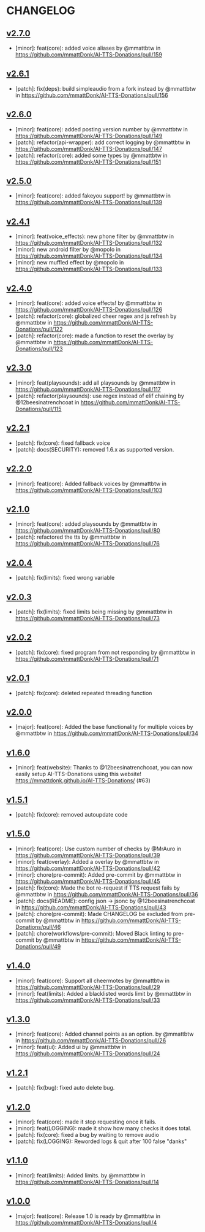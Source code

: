 # CHANGELOG

## [v2.7.0](https://github.com/mmattDonk/AI-TTS-Donations/releases/tag/v2.7.0)

- [minor]: feat(core): added voice aliases by @mmattbtw in https://github.com/mmattDonk/AI-TTS-Donations/pull/159

## [v2.6.1](https://github.com/mmattDonk/AI-TTS-Donations/releases/tag/v2.6.1)

- [patch]: fix(deps): build simpleaudio from a fork instead by @mmattbtw in https://github.com/mmattDonk/AI-TTS-Donations/pull/156

## [v2.6.0](https://github.com/mmattDonk/AI-TTS-Donations/releases/tag/v2.6.0)

- [minor]: feat(core): added posting version number by @mmattbtw in https://github.com/mmattDonk/AI-TTS-Donations/pull/149
- [patch]: refactor(api-wrapper): add correct logging by @mmattbtw in https://github.com/mmattDonk/AI-TTS-Donations/pull/147
- [patch]: refactor(core): added some types by @mmattbtw in https://github.com/mmattDonk/AI-TTS-Donations/pull/151

## [v2.5.0](https://github.com/mmattDonk/AI-TTS-Donations/releases/tag/v2.5.0)

- [minor]: feat(core): added fakeyou support! by @mmattbtw in https://github.com/mmattDonk/AI-TTS-Donations/pull/139

## [v2.4.1](https://github.com/mmattDonk/AI-TTS-Donations/releases/tag/v2.4.1)

- [minor]: feat(voice_effects): new phone filter by @mmattbtw in https://github.com/mmattDonk/AI-TTS-Donations/pull/132
- [minor]: new android filter by @mopoIo in https://github.com/mmattDonk/AI-TTS-Donations/pull/134
- [minor]: new muffled effect by @mopoIo in https://github.com/mmattDonk/AI-TTS-Donations/pull/133

## [v2.4.0](https://github.com/mmattDonk/AI-TTS-Donations/releases/tag/v2.4.0)

- [minor]: feat(core): added voice effects! by @mmattbtw in https://github.com/mmattDonk/AI-TTS-Donations/pull/126
- [patch]: refactor(core): globalized cheer regex and js refresh by @mmattbtw in https://github.com/mmattDonk/AI-TTS-Donations/pull/122
- [patch]: refactor(core): made a function to reset the overlay by @mmattbtw in https://github.com/mmattDonk/AI-TTS-Donations/pull/123

## [v2.3.0](https://github.com/mmattDonk/AI-TTS-Donations/releases/tag/v2.3.0)

- [minor]: feat(playsounds): add all playsounds by @mmattbtw in https://github.com/mmattDonk/AI-TTS-Donations/pull/117
- [patch]: refactor(playsounds): use regex instead of elif chaining by @12beesinatrenchcoat in https://github.com/mmattDonk/AI-TTS-Donations/pull/115

## [v2.2.1](https://github.com/mmattDonk/AI-TTS-Donations/releases/tag/v2.2.1)

- [patch]: fix(core): fixed fallback voice
- [patch]: docs(SECURITY): removed 1.6.x as supported version.

## [v2.2.0](https://github.com/mmattDonk/AI-TTS-Donations/releases/tag/v2.2.0)

- [minor]: feat(core): Added fallback voices by @mmattbtw in https://github.com/mmattDonk/AI-TTS-Donations/pull/103

## [v2.1.0](https://github.com/mmattDonk/AI-TTS-Donations/releases/tag/v2.1.0)

- [minor]: feat(core): added playsounds by @mmattbtw in https://github.com/mmattDonk/AI-TTS-Donations/pull/80
- [patch]: refactored the tts by @mmattbtw in https://github.com/mmattDonk/AI-TTS-Donations/pull/76

## [v2.0.4](https://github.com/mmattDonk/AI-TTS-Donations/releases/tag/v2.0.4)

- [patch]: fix(limits): fixed wrong variable 

## [v2.0.3](https://github.com/mmattDonk/AI-TTS-Donations/releases/tag/v2.0.3)

- [patch]: fix(limits): fixed limits being missing by @mmattbtw in https://github.com/mmattDonk/AI-TTS-Donations/pull/73

## [v2.0.2](https://github.com/mmattDonk/AI-TTS-Donations/releases/tag/v2.0.2)

- [patch]: fix(core): fixed program from not responding by @mmattbtw in https://github.com/mmattDonk/AI-TTS-Donations/pull/71

## [v2.0.1](https://github.com/mmattDonk/AI-TTS-Donations/releases/tag/v2.0.1)

- [patch]: fix(core): deleted repeated threading function

## [v2.0.0](https://github.com/mmattDonk/AI-TTS-Donations/releases/tag/v2.0.0)

- [major]: feat(core): Added the base functionality for multiple voices by @mmattbtw in https://github.com/mmattDonk/AI-TTS-Donations/pull/34

## [v1.6.0](https://github.com/mmattDonk/AI-TTS-Donations/releases/tag/v1.6.0)

- [minor]: feat(website): Thanks to @12beesinatrenchcoat, you can now easily setup AI-TTS-Donations using this website! https://mmattdonk.github.io/AI-TTS-Donations/ (#63)

## [v1.5.1](https://github.com/mmattDonk/AI-TTS-Donations/releases/tag/v1.5.1)

- [patch]: fix(core): removed autoupdate code

## [v1.5.0](https://github.com/mmattDonk/AI-TTS-Donations/releases/tag/v1.5.0)

- [minor]: feat(core): Use custom number of checks by @MrAuro in https://github.com/mmattDonk/AI-TTS-Donations/pull/39
- [minor]: feat(overlay): Added a overlay by @mmattbtw in https://github.com/mmattDonk/AI-TTS-Donations/pull/42
- [minor]: chore(pre-commit): Added pre-commit by @mmattbtw in https://github.com/mmattDonk/AI-TTS-Donations/pull/45
- [patch]: fix(core): Made the bot re-request if TTS request fails by @mmattbtw in https://github.com/mmattDonk/AI-TTS-Donations/pull/36
- [patch]: docs(README): config json → jsonc by @12beesinatrenchcoat in https://github.com/mmattDonk/AI-TTS-Donations/pull/43
- [patch]: chore(pre-commit): Made CHANGELOG be excluded from pre-commit by @mmattbtw in https://github.com/mmattDonk/AI-TTS-Donations/pull/46
- [patch]: chore(workflows/pre-commit): Moved Black linting to pre-commit by @mmattbtw in https://github.com/mmattDonk/AI-TTS-Donations/pull/49

## [v1.4.0](https://github.com/mmattDonk/AI-TTS-Donations/releases/tag/v1.4.0)

- [minor]: feat(core): Support all cheermotes by @mmattbtw in https://github.com/mmattDonk/AI-TTS-Donations/pull/29
- [minor]: feat(limits): Added a blacklisted words limit by @mmattbtw in https://github.com/mmattDonk/AI-TTS-Donations/pull/33

## [v1.3.0](https://github.com/mmattDonk/AI-TTS-Donations/releases/tag/v1.3.0)

- [minor]: feat(core): Added channel points as an option. by @mmattbtw in https://github.com/mmattDonk/AI-TTS-Donations/pull/26
- [minor]: feat(ui): Added ui by @mmattbtw in https://github.com/mmattDonk/AI-TTS-Donations/pull/24

## [v1.2.1](https://github.com/mmattDonk/AI-TTS-Donations/releases/tag/v1.2.1)

- [patch]: fix(bug): fixed auto delete bug.

## [v1.2.0](https://github.com/mmattDonk/AI-TTS-Donations/releases/tag/v1.2.0)

- [minor]: feat(core): made it stop requesting once it fails.
- [minor]: feat(LOGGING): made it show how many checks it does total.
- [patch]: fix(core): fixed a bug by waiting to remove audio
- [patch]: fix(LOGGING): Reworded logs & quit after 100 false "danks"

## [v1.1.0](https://github.com/mmattDonk/AI-TTS-Donations/releases/tag/v1.1.0)

- [minor]: feat(limits): Added limits. by @mmattbtw in https://github.com/mmattDonk/AI-TTS-Donations/pull/14

## [v1.0.0](https://github.com/mmattDonk/AI-TTS-Donations/releases/tag/v1.0.0)

- [major]: feat(core): Release 1.0 is ready by @mmattbtw in https://github.com/mmattDonk/AI-TTS-Donations/pull/4
